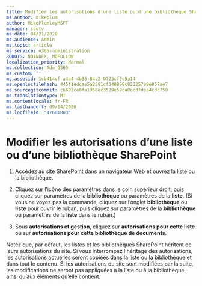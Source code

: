 ```yaml
---
title: Modifier les autorisations d’une liste ou d’une bibliothèque SharePoint
ms.author: mikeplum
author: MikePlumleyMSFT
manager: scotv
ms.date: 04/21/2020
ms.audience: Admin
ms.topic: article
ms.service: o365-administration
ROBOTS: NOINDEX, NOFOLLOW
localization_priority: Normal
ms.collection: Adm_O365
ms.custom: ''
ms.assetid: 1cb414cf-a4a4-4b35-84c2-0723cf5c5a14
ms.openlocfilehash: 445f1edcae5a2581cf340898c823257e9e857ae7
ms.sourcegitcommit: c6692ce0fa1358ec3529e59ca0ecdfdea4cdc759
ms.translationtype: MT
ms.contentlocale: fr-FR
ms.lasthandoff: 09/14/2020
ms.locfileid: "47681803"
---
```

# <a name="change-permissions-for-a-sharepoint-list-or-library"></a>Modifier les autorisations d’une liste ou d’une bibliothèque SharePoint

1. Accédez au site SharePoint dans un navigateur Web et ouvrez la liste ou la bibliothèque.
    
2. Cliquez sur l’icône des paramètres dans le coin supérieur droit, puis cliquez sur paramètres de la **bibliothèque** ou paramètres de la **liste**. (Si vous ne voyez pas la commande, cliquez sur l’onglet **bibliothèque** ou **liste** pour ouvrir le ruban, puis cliquez sur paramètres de la **bibliothèque** ou paramètres de la **liste** dans le ruban.) 
    
3. Sous **autorisations et gestion**, cliquez sur **autorisations pour cette liste** ou sur **autorisations pour cette bibliothèque de documents**.
    
Notez que, par défaut, les listes et les bibliothèques SharePoint héritent de leurs autorisations du site. Si vous interrompez l’héritage des autorisations, les autorisations actuelles seront copiées dans la liste ou la bibliothèque et dans tout le contenu. Si les autorisations du site sont modifiées par la suite, les modifications ne seront pas appliquées à la liste ou à la bibliothèque, ainsi qu’aux éléments qu’elle contient.
  

